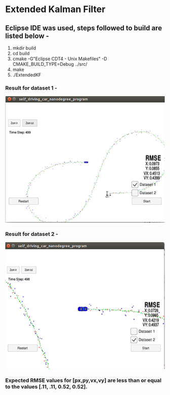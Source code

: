 # Extended Kalman Filter

## Eclipse IDE was used, steps followed to build are listed below - 

1. mkdir build
2. cd build
3. cmake -G"Eclipse CDT4 - Unix Makefiles" -D CMAKE_BUILD_TYPE=Debug ../src/
4. make
5. ./ExtendedKF

### Result for dataset 1 - 
![alt text](https://github.com/srikantrao/ExtendedKalmanFilter/blob/master/dataset1.png "Result for DataSet 1")

### Result for dataset 2 - 
![alt text](https://github.com/srikantrao/ExtendedKalmanFilter/blob/master/dataset2.png "Result for DataSet 2")

### Expected RMSE values for [px,py,vx,vy] are less than or equal to the values [.11, .11, 0.52, 0.52].
